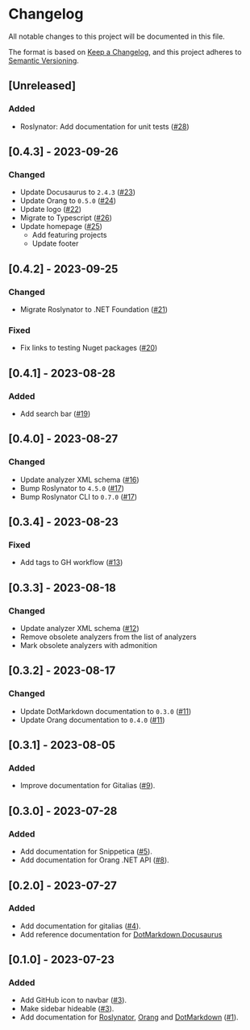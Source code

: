 # Changelog

All notable changes to this project will be documented in this file.

The format is based on [Keep a Changelog](https://keepachangelog.com/en/1.0.0/),
and this project adheres to [Semantic Versioning](https://semver.org/spec/v2.0.0.html).

## [Unreleased]

### Added

- Roslynator: Add documentation for unit tests ([#28](https://github.com/josefpihrt/josefpihrt.github.io/pull/28))

## [0.4.3] - 2023-09-26

### Changed

- Update Docusaurus to `2.4.3` ([#23](https://github.com/josefpihrt/josefpihrt.github.io/pull/23))
- Update Orang to `0.5.0` ([#24](https://github.com/josefpihrt/josefpihrt.github.io/pull/24))
- Update logo ([#22](https://github.com/josefpihrt/josefpihrt.github.io/pull/22))
- Migrate to Typescript ([#26](https://github.com/josefpihrt/josefpihrt.github.io/pull/26))
- Update homepage ([#25](https://github.com/josefpihrt/josefpihrt.github.io/pull/25))
  - Add featuring projects
  - Update footer

## [0.4.2] - 2023-09-25

### Changed

- Migrate Roslynator to .NET Foundation ([#21](https://github.com/josefpihrt/josefpihrt.github.io/pull/21))

### Fixed

- Fix links to testing Nuget packages ([#20](https://github.com/josefpihrt/josefpihrt.github.io/pull/20))

## [0.4.1] - 2023-08-28

### Added

- Add search bar ([#19](https://github.com/josefpihrt/josefpihrt.github.io/pull/19))

## [0.4.0] - 2023-08-27

### Changed

- Update analyzer XML schema ([#16](https://github.com/josefpihrt/josefpihrt.github.io/pull/16))
- Bump Roslynator to `4.5.0` ([#17](https://github.com/josefpihrt/josefpihrt.github.io/pull/17))
- Bump Roslynator CLI to `0.7.0` ([#17](https://github.com/josefpihrt/josefpihrt.github.io/pull/17))

## [0.3.4] - 2023-08-23

### Fixed

- Add tags to GH workflow ([#13](https://github.com/josefpihrt/josefpihrt.github.io/pull/13))

## [0.3.3] - 2023-08-18

### Changed

- Update analyzer XML schema ([#12](https://github.com/josefpihrt/josefpihrt.github.io/pull/12))
- Remove obsolete analyzers from the list of analyzers
- Mark obsolete analyzers with admonition

## [0.3.2] - 2023-08-17

### Changed

- Update DotMarkdown documentation to `0.3.0` ([#11](https://github.com/josefpihrt/josefpihrt.github.io/pull/11))
- Update Orang documentation to `0.4.0` ([#11](https://github.com/josefpihrt/josefpihrt.github.io/pull/11))

## [0.3.1] - 2023-08-05

### Added

- Improve documentation for Gitalias ([#9](https://github.com/josefpihrt/josefpihrt.github.io/pull/9)).

## [0.3.0] - 2023-07-28

### Added

- Add documentation for Snippetica ([#5](https://github.com/josefpihrt/josefpihrt.github.io/pull/5)).
- Add documentation for Orang .NET API ([#8](https://github.com/josefpihrt/josefpihrt.github.io/pull/8)).

## [0.2.0] - 2023-07-27

### Added

- Add documentation for gitalias ([#4](https://github.com/josefpihrt/josefpihrt.github.io/pull/4)).
- Add reference documentation for [DotMarkdown.Docusaurus](https://www.nuget.org/packages/DotMarkdown.Docusaurus)

## [0.1.0] - 2023-07-23

### Added

- Add GitHub icon to navbar ([#3](https://github.com/josefpihrt/josefpihrt.github.io/pull/3)).
- Make sidebar hideable ([#3](https://github.com/josefpihrt/josefpihrt.github.io/pull/3)).
- Add documentation for [Roslynator](https://github.com/dotnet/roslynator), [Orang](https://github.com/josefpihrt/orang) and [DotMarkdown](https://github.com/josefpihrt/dotmarkdown) ([#1](https://github.com/josefpihrt/josefpihrt.github.io/pull/1)).
